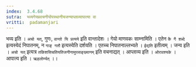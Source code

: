 ```yaml
---
index:  3.4.68
sutra:  भव्यगेयप्रवचनीयोपस्थानीयजन्याप्लाव्यापात्या वा
vritti:  padamanjari
---
```


भव्य इति । `अचो यत्`, गुणः, `वान्तो यि प्रत्यये` इति वान्तादेशः । गेयो माणवकः साम्नामिति । एतेन `कै गै शब्दे` इत्यस्येदं निपातनम्, न `गाङ् गतौ` इत्यस्येति दर्शयति । एतच्च निपातनाल्लभ्यते । `ईद्यति` इतीत्वम् । जन्य इति । `अचो यत्` इत्यत्र `तकिशसिचतियतिजनीनामुपसङ्ख्यानम्` इति वचनाद्यत् । आप्लाव्य इति । `ओरावश्यके` । आपात्य इति । `ऋहलोर्ण्यत्` ।।
